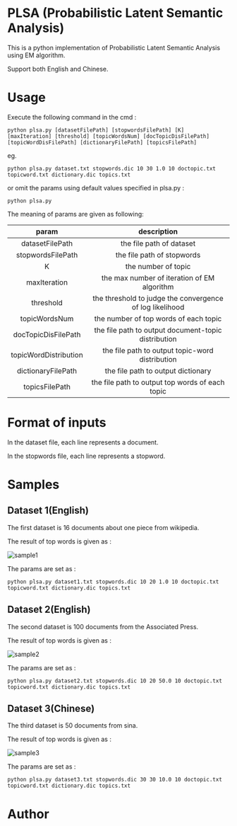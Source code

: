 # PLSA (Probabilistic Latent Semantic Analysis) 

This is a python implementation of Probabilistic Latent Semantic Analysis using EM algorithm.

Support both English and Chinese.

# Usage

Execute the following command in the cmd :

```
python plsa.py [datasetFilePath] [stopwordsFilePath] [K] [maxIteration] [threshold] [topicWordsNum] [docTopicDisFilePath] [topicWordDisFilePath] [dictionaryFilePath] [topicsFilePath]
```

eg. 

```
python plsa.py dataset.txt stopwords.dic 10 30 1.0 10 doctopic.txt topicword.txt dictionary.dic topics.txt 
```

or omit the params using default values specified in plsa.py :

```
python plsa.py
```

The meaning of params are given as following:

|param|description|
|:---:|:---------:|
|datasetFilePath|the file path of dataset|
|stopwordsFilePath|the file path of stopwords|
|K|the number of topic|
|maxIteration|the max number of iteration of EM algorithm|
|threshold|the threshold to judge the convergence of log likelihood|
|topicWordsNum|the number of top words of each topic|
|docTopicDisFilePath|the file path to output document-topic distribution|
|topicWordDistribution|the file path to output topic-word distribution|
|dictionaryFilePath|the file path to output dictionary|
|topicsFilePath|the file path to output top words of each topic|

# Format of inputs

In the dataset file, each line represents a document.

In the stopwords file, each line represents a stopword.

# Samples

## Dataset 1(English)

The first dataset is 16 documents about one piece from wikipedia.

The result of top words is given as :

![sample1](https://github.com/laserwave/PLSA/blob/master/images/sample1.png)

The params are set as :

```
python plsa.py dataset1.txt stopwords.dic 10 20 1.0 10 doctopic.txt topicword.txt dictionary.dic topics.txt 
```

## Dataset 2(English)

The second dataset is 100 documents from the Associated Press.

The result of top words is given as :

![sample2](https://github.com/laserwave/PLSA/blob/master/images/sample2.png)

The params are set as :

```
python plsa.py dataset2.txt stopwords.dic 10 20 50.0 10 doctopic.txt topicword.txt dictionary.dic topics.txt 
```

## Dataset 3(Chinese)

The third dataset is 50 documents from sina.

The result of top words is given as :

![sample3](https://github.com/laserwave/PLSA/blob/master/images/sample3.png)

The params are set as :

```
python plsa.py dataset3.txt stopwords.dic 30 30 10.0 10 doctopic.txt topicword.txt dictionary.dic topics.txt 
```

Author
============